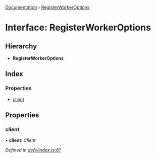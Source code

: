 [Documentation](../README.md) › [RegisterWorkerOptions](registerworkeroptions.md)

# Interface: RegisterWorkerOptions

## Hierarchy

* **RegisterWorkerOptions**

## Index

### Properties

* [client](registerworkeroptions.md#client)

## Properties

###  client

• **client**: *Client*

*Defined in [defs/index.ts:61](https://github.com/badbatch/graphql-box/blob/1f1e01d3/packages/worker-client/src/defs/index.ts#L61)*

